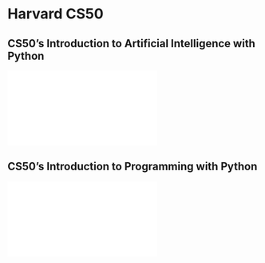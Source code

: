 # Harvard CS50
## CS50’s Introduction to Artificial Intelligence with Python
[![Certificate](./static/CS50AI.pdf)](https://certificates.cs50.io/d9aeb2e4-5602-447a-bd43-40d562bbfcdb.pdf?size=letter)
## CS50’s Introduction to Programming with Python
[![Certificate](./static/CS50P.pdf)](https://certificates.cs50.io/e3c4ae30-0393-4a4b-9020-1d2c5fb89b5d.pdf?size=letter)
